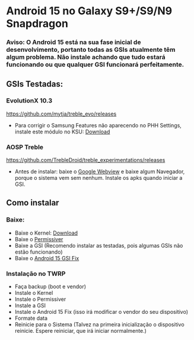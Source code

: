 # Android 15 no Galaxy S9+/S9/N9 Snapdragon
### Aviso: O Android 15 está na sua fase inicial de desenvolvimento, portanto todas as GSIs atualmente têm algum problema. Não instale achando que tudo estará funcionando ou que qualquer GSI funcionará perfeitamente.

## GSIs Testadas:

### EvolutionX 10.3

https://github.com/mytja/treble_evo/releases
- Para corrigir o Samsung Features não aparecendo no PHH Settings, instale este módulo no KSU: [Download](https://github.com/Andrey0800770/kernel-build/raw/refs/heads/main/TrebleGSIProps_1.1.zip)


### AOSP Treble

https://github.com/TrebleDroid/treble_experimentations/releases
- Antes de instalar: baixe o [Google Webview](https://www.apkmirror.com/apk/google-inc/android-system-webview/android-system-webview-132-0-6834-165-release/android-system-webview-132-0-6834-165-android-apk-download/)
e baixe algum Navegador, porque o sistema vem sem nenhum. Instale os apks quando iniciar a GSI.

## Como instalar
### Baixe:

- Baixe o Kernel: [Download](https://github.com/Andrey0800770/samsung_sdm845-kernel/releases)
- Baixe o [Permissiver](https://sourceforge.net/projects/sgsi137/files/Permissiver%20v5.zip/download)
- Baixe a GSI (Recomendo instalar as testadas, pois algumas GSIs não estão funcionando)
- Baixe o [Android 15 GSI Fix](https://github.com/Andrey0800770/kernel-build/raw/refs/heads/main/Android-15-GSI-Fix.zip)

### Instalação no TWRP

- Faça backup (boot e vendor)
- Instale o Kernel
- Instale o Permissiver
- Instale a GSI
- Instale o Android 15 Fix (isso irá modificar o vendor do seu dispositivo)
- Formate data
- Reinicie para o Sistema (Talvez na primeira inicialização o dispositivo reinicie. Espere reiniciar, que irá iniciar normalmente.)
